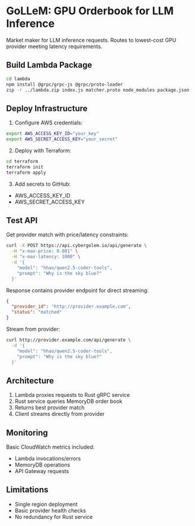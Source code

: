 # GoLLeM: GPU Orderbook for LLM Inference

Market maker for LLM inference requests. Routes to lowest-cost GPU provider meeting latency requirements.

## Build Lambda Package

```bash
cd lambda
npm install @grpc/grpc-js @grpc/proto-loader
zip -r ../lambda.zip index.js matcher.proto node_modules package.json
```

## Deploy Infrastructure

1. Configure AWS credentials:
```bash
export AWS_ACCESS_KEY_ID="your_key"
export AWS_SECRET_ACCESS_KEY="your_secret"
```

2. Deploy with Terraform:
```bash
cd terraform
terraform init
terraform apply
```

3. Add secrets to GitHub:
- AWS_ACCESS_KEY_ID
- AWS_SECRET_ACCESS_KEY

## Test API

Get provider match with price/latency constraints:
```bash
curl -X POST https://api.cybergolem.io/api/generate \
  -H "x-max-price: 0.001" \
  -H "x-max-latency: 1000" \
  -d '{
    "model": "hhao/qwen2.5-coder-tools",
    "prompt": "Why is the sky blue?"
  }'
```

Response contains provider endpoint for direct streaming:
```json
{
  "provider_id": "http://provider.example.com",
  "status": "matched"
}
```

Stream from provider:
```bash
curl http://provider.example.com/api/generate \
  -d '{
    "model": "hhao/qwen2.5-coder-tools", 
    "prompt": "Why is the sky blue?"
  }'
```

## Architecture

1. Lambda proxies requests to Rust gRPC service
2. Rust service queries MemoryDB order book
3. Returns best provider match
4. Client streams directly from provider

## Monitoring

Basic CloudWatch metrics included:
- Lambda invocations/errors
- MemoryDB operations
- API Gateway requests

## Limitations

- Single region deployment
- Basic provider health checks
- No redundancy for Rust service
